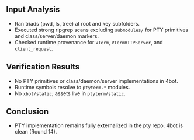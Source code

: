 ## Input Analysis
- Ran triads (pwd, ls, tree) at root and key subfolders.
- Executed strong ripgrep scans excluding `submodules/` for PTY primitives and class/server/daemon markers.
- Checked runtime provenance for `VTerm`, `VTermHTTPServer`, and `client_request`.

## Verification Results
- No PTY primitives or class/daemon/server implementations in 4bot.
- Runtime symbols resolve to `ptyterm.*` modules.
- No `xbot/static`; assets live in `ptyterm/static`.

## Conclusion
- PTY implementation remains fully externalized in the pty repo. 4bot is clean (Round 14).
